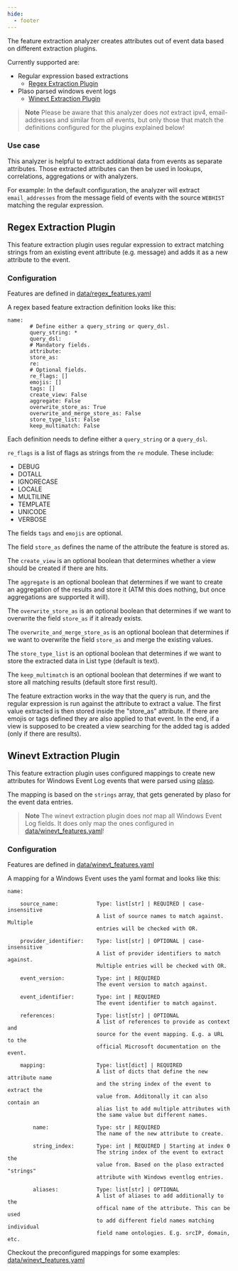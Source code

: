 ```yaml
---
hide:
  - footer
---
```

The feature extraction analyzer creates attributes out of event data based on
different extraction plugins.

Currently supported are:
* Regular expression based extractions
  * [Regex Extraction Plugin](#regex-extraction-plugin)
* Plaso parsed windows event logs
  * [Winevt Extraction Plugin](#winevt-extraction-plugin)

> **Note**
Please be aware that this analyzer does *not* extract ipv4, email-addresses and
similar from *all* events, but only those that match the definitions configured
for the plugins explained below!

### Use case

This analyzer is helpful to extract additional data from events as separate
attributes. Those extracted attributes can then be used in lookups, correlations,
aggregations or with analyzers.

For example: In the default configuration, the analyzer will extract
`email_addresses` from the message field of events with the source `WEBHIST`
matching the regular expression.

## Regex Extraction Plugin

This feature extraction plugin uses regular expression to extract matching
strings from an existing event attribute (e.g. message) and adds it as a new
attribute to the event.

### Configuration

Features are defined in [data/regex_features.yaml](../../../data/regex_features.yaml)

A regex based feature extraction definition looks like this:

```
name:
       # Define either a query_string or query_dsl.
       query_string: *
       query_dsl:
       # Mandatory fields.
       attribute:
       store_as:
       re:
       # Optional fields.
       re_flags: []
       emojis: []
       tags: []
       create_view: False
       aggregate: False
       overwrite_store_as: True
       overwrite_and_merge_store_as: False
       store_type_list: False
       keep_multimatch: False
```

Each definition needs to define either a `query_string` or a `query_dsl`.

`re_flags` is a list of flags as strings from the `re` module. These include:
- DEBUG
- DOTALL
- IGNORECASE
- LOCALE
- MULTILINE
- TEMPLATE
- UNICODE
- VERBOSE

The fields `tags` and `emojis` are optional.

The field `store_as` defines the name of the attribute the feature is stored as.

The `create_view` is an optional boolean that determines whether a view should be created if there are hits.

The `aggregate` is an optional boolean that determines if we want to create an aggregation of the results and store it (ATM this does nothing, but once aggregations are supported it will).

The `overwrite_store_as` is an optional boolean that determines if we want to overwrite the field `store_as` if it already exists.

The `overwrite_and_merge_store_as` is an optional boolean that determines  if we want to overwrite the field `store_as` and merge the existing values.

The `store_type_list` is an optional boolean that determines if we want to store the extracted data in List type (default is text).

The `keep_multimatch` is an optional boolean that determines if we want to store all matching results (default store first result).

The feature extraction works in the way that the query is run, and the regular expression is run against the attribute to extract a value.
The first value extracted is then stored inside the "store_as" attribute.
If there are emojis or tags defined they are also applied to that event.
In the end, if a view is supposed to be created a view searching for the added tag is added (only if there are results).

## Winevt Extraction Plugin

This feature extraction plugin uses configured mappings to create new attributes
for Windows Event Log events that were parsed using [plaso](https://github.com/log2timeline/plaso).

The mapping is based on the `strings` array, that gets generated by plaso for
the event data entries.

> **Note**
The winevt extraction plugin does *not* map all Windows Event Log fields. It
does only map the ones configured in [data/winevt_features.yaml](../../../data/winevt_features.yaml)!

### Configuration

Features are defined in [data/winevt_features.yaml](../../../data/winevt_features.yaml)

A mapping for a Windows Event uses the yaml format and looks like this:

```
name:

    source_name:            Type: list[str] | REQUIRED | case-insensitive
                            A list of source names to match against. Multiple
                            entries will be checked with OR.

    provider_identifier:    Type: list[str] | OPTIONAL | case-insensitive
                            A list of provider identifiers to match against.
                            Multiple entries will be checked with OR.

    event_version:          Type: int | REQUIRED
                            The event version to match against.

    event_identifier:       Type: int | REQUIRED
                            The event identifier to match against.

    references:             Type: list[str] | OPTIONAL
                            A list of references to provide as context and
                            source for the event mapping. E.g. a URL to the
                            official Microsoft documentation on the event.

    mapping:                Type: list[dict] | REQUIRED
                            A list of dicts that define the new attribute name
                            and the string index of the event to extract the
                            value from. Additonally it can also contain an
                            alias list to add multiple attributes with
                            the same value but different names.

        name:               Type: str | REQUIRED
                            The name of the new attribute to create.

        string_index:       Type: int | REQUIRED | Starting at index 0
                            The string index of the event to extract the
                            value from. Based on the plaso extracted "strings"
                            attribute with Windows eventlog entries.

        aliases:            Type: list[str] | OPTIONAL
                            A list of aliases to add additionally to the
                            offical name of the attribute. This can be used
                            to add different field names matching individual
                            field name ontologies. E.g. srcIP, domain, etc.
```

Checkout the preconfigured mappings for some examples:
[data/winevt_features.yaml](../../../data/winevt_features.yaml)
